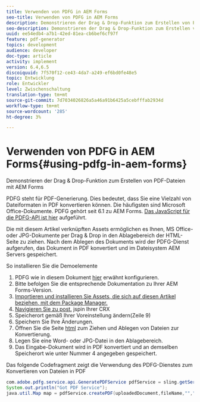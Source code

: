 ```yaml
---
title: Verwenden von PDFG in AEM Forms
seo-title: Verwenden von PDFG in AEM Forms
description: Demonstrieren der Drag & Drop-Funktion zum Erstellen von PDF-Dateien mit AEM Forms
seo-description: Demonstrieren der Drag & Drop-Funktion zum Erstellen von PDF-Dateien mit AEM Forms
uuid: ee54edb4-a7b1-42ed-81ea-cb6bef6cf97f
feature: pdf-generator
topics: development
audience: developer
doc-type: article
activity: implement
version: 6.4,6.5
discoiquuid: 7f570f12-ce43-4da7-a249-ef6bd0fe48e5
topic: Entwicklung
role: Entwickler
level: Zwischenschaltung
translation-type: tm+mt
source-git-commit: 7d7034026826a5a46a91b6425a5cebfffab2934d
workflow-type: tm+mt
source-wordcount: '285'
ht-degree: 3%

---
```



# Verwenden von PDFG in AEM Forms{#using-pdfg-in-aem-forms}

Demonstrieren der Drag &amp; Drop-Funktion zum Erstellen von PDF-Dateien mit AEM Forms

PDFG steht für PDF-Generierung. Dies bedeutet, dass Sie eine Vielzahl von Dateiformaten in PDF konvertieren können. Die häufigsten sind Microsoft Office-Dokumente. PDFG gehört seit 6.1 zu AEM Forms.
[Das JavaScript für die PDFG-API ist hier](https://helpx.adobe.com/experience-manager/6-3/forms/using/aem-document-services-programmatically.html#PDFGeneratorService) aufgeführt.

Die mit diesem Artikel verknüpften Assets ermöglichen es Ihnen, MS Office- oder JPG-Dokumente per Drag &amp; Drop in den Ablagebereich der HTML-Seite zu ziehen. Nach dem Ablegen des Dokuments wird der PDFG-Dienst aufgerufen, das Dokument in PDF konvertiert und im Dateisystem AEM Servers gespeichert.

So installieren Sie die Demoelemente

1. PDFG wie in diesem Dokument [hier](https://helpx.adobe.com/de/experience-manager/6-4/forms/using/install-configure-pdf-generator.html) erwähnt konfigurieren.
1. Bitte befolgen Sie die entsprechende Dokumentation zu Ihrer AEM Forms-Version.
1. [Importieren und installieren Sie Assets, die sich auf diesen Artikel beziehen, mit dem Package Manager.](assets/createpdfgdemov2.zip)
1. [Navigieren Sie zu post.](http://localhost:4502/apps/AemFormsSamples/components/createPDF/POST.jsp) jspin Ihrer CRX
1. Speicherort gemäß Ihrer Voreinstellung ändern(Zeile 9)
1. Speichern Sie Ihre Änderungen.
1. Öffnen Sie die Seite [ html](http://localhost:4502/content/DocumentServices/CreatePDFG.html) zum Ziehen und Ablegen von Dateien zur Konvertierung.
1. Legen Sie eine Word- oder JPG-Datei in den Ablagebereich.
1. Das Eingabe-Dokument wird in PDF konvertiert und an demselben Speicherort wie unter Nummer 4 angegeben gespeichert.

Das folgende Codefragment zeigt die Verwendung des PDFG-Dienstes zum Konvertieren von Dateien in PDF

```java
com.adobe.pdfg.service.api.GeneratePDFService pdfService = sling.getService(com.adobe.pdfg.service.api.GeneratePDFService.class);
System.out.println("Got PDF Service");
java.util.Map map = pdfService.createPDF(uploadedDocument,fileName,"","Standard","No Security", null, null);
```

